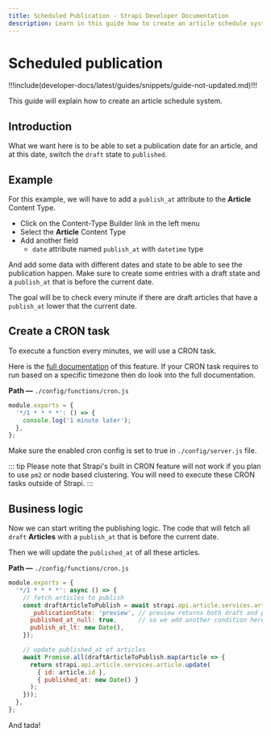 ```yaml
---
title: Scheduled Publication - Strapi Developer Documentation
description: Learn in this guide how to create an article schedule system.
---
```


# Scheduled publication

!!!include(developer-docs/latest/guides/snippets/guide-not-updated.md)!!!

This guide will explain how to create an article schedule system.

## Introduction

What we want here is to be able to set a publication date for an article, and at this date, switch the `draft` state to `published`.

## Example

For this example, we will have to add a `publish_at` attribute to the **Article** Content Type.

- Click on the Content-Type Builder link in the left menu
- Select the **Article** Content Type
- Add another field
  - `date` attribute named `publish_at` with `datetime` type

And add some data with different dates and state to be able to see the publication happen.
Make sure to create some entries with a draft state and a `publish_at` that is before the current date.

The goal will be to check every minute if there are draft articles that have a `publish_at` lower that the current date.

## Create a CRON task

To execute a function every minutes, we will use a CRON task.

Here is the [full documentation](/developer-docs/latest/setup-deployment-guides/configurations/optional/cronjobs.md) of this feature. If your CRON task requires to run based on a specific timezone then do look into the full documentation.

**Path —** `./config/functions/cron.js`

```js
module.exports = {
  '*/1 * * * *': () => {
    console.log('1 minute later');
  },
};
```

Make sure the enabled cron config is set to true in `./config/server.js` file.

::: tip
Please note that Strapi's built in CRON feature will not work if you plan to use `pm2` or node based clustering. You will need to execute these CRON tasks outside of Strapi.
:::

## Business logic

Now we can start writing the publishing logic. The code that will fetch all `draft` **Articles** with a `publish_at` that is before the current date.

Then we will update the `published_at` of all these articles.

**Path —** `./config/functions/cron.js`

```js
module.exports = {
  '*/1 * * * *': async () => {
    // fetch articles to publish
    const draftArticleToPublish = await strapi.api.article.services.article.find({
      _publicationState: 'preview', // preview returns both draft and published entries
      published_at_null: true,      // so we add another condition here to filter entries that have not been published
      publish_at_lt: new Date(),
    });

    // update published_at of articles
    await Promise.all(draftArticleToPublish.map(article => {
      return strapi.api.article.services.article.update(
        { id: article.id },
        { published_at: new Date() }
      );
    }));
  },
};
```

And tada!
